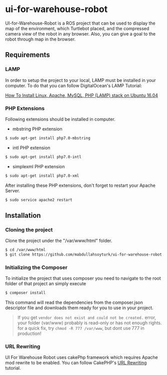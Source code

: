 # ui-for-warehouse-robot


UI-for-Warehouse-Robot is a ROS project that can be used to display the map of the environment, which Turtlebot placed, and the compressed camera view of the robot in any browser. Also, you can give a goal to the robot through map in the browser.


## Requirements

### LAMP

In order to setup the project to your local, LAMP must be installed in your computer. To do that you can follow DigitalOcean's LAMP Tutorial:

[How To Install Linux, Apache, MySQL, PHP (LAMP) stack on Ubuntu 16.04](https://www.digitalocean.com/community/tutorials/how-to-install-linux-apache-mysql-php-lamp-stack-on-ubuntu-16-04)

### PHP Extensions

Following extensions should be installed in computer.

- mbstring PHP extension

```bash
$ sudo apt-get install php7.0-mbstring
```

- intl PHP extension

```bash
$ sudo apt-get install php7.0-intl
```

- simplexml PHP extension

```bash
$ sudo apt-get install php7.0-xml
```

After installing these PHP extensions, don't forget to restart your Apache Server.

```bash
$ sudo service apache2 restart
```


## Installation

### Cloning the project

Clone the project under the "/var/www/html" folder.

```bash
$ cd /var/www/html
$ git clone https://github.com/mabdullahsoyturk/ui-for-warehouse-robot.git
```

### Initializing the Composer

To initialize the project that uses composer you need to navigate to the root folder of that project an simply execute

```bash
$ composer install
```

This command will read the dependencies from the composer.json descriptor file and downloads them ready for you to use in your project.

> If you get `vendor does not exist and could not be created.` error, your folder (var/www) probably is read-only or has not enough rights. for a quick fix, try `chmod -R 777 /var/www`, but dont use 777 in production!

### URL Rewriting 

UI For Warehouse Robot uses cakePhp framework which requires Apache mod rewrite to be enabled. You can follow CakePHP's [URL Rewriting](https://book.cakephp.org/3.0/en/installation.html#url-rewriting) tutorial.

